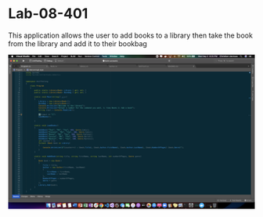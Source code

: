# Lab-08-401

This application allows the user to add books to a library then take the book from the library and add it to their bookbag

![Library](./Assets/library.png)
